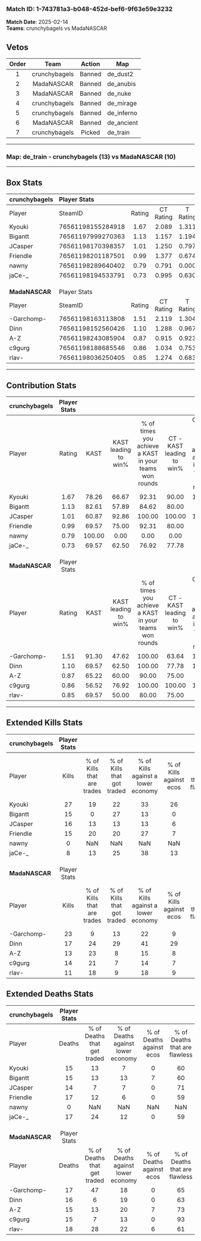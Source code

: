### Match ID: 1-743781a3-b048-452d-bef6-9f63e59e3232  
**Match Date**: 2025-02-14  
**Teams**: crunchybagels vs MadaNASCAR  

## Vetos  

| Order | Team | Action | Map |
| :---: | :--: | :----: | --- |
| 1 | crunchybagels | Banned | de_dust2 |
| 2 | MadaNASCAR | Banned | de_anubis |
| 3 | MadaNASCAR | Banned | de_nuke |
| 4 | crunchybagels | Banned | de_mirage |
| 5 | crunchybagels | Banned | de_inferno |
| 6 | MadaNASCAR | Banned | de_ancient |
| 7 | crunchybagels | Picked | de_train |

---  

### **Map**: de_train - crunchybagels (13) vs MadaNASCAR (10)  
---  

## Box Stats  

| **crunchybagels** | Player Stats      |        |           |          |        |       |       |         |        |      |     |
| :- | :- | :-: | :-: | :-: | :-: | :-: | :-: | :-: | :-: | :-: | :-: |
| Player            | SteamID           | Rating | CT Rating | T Rating |  KAST  |  ADR  | Kills | Assists | Deaths | K/D  | HS% |
| Kyouki            | 76561198155284918 |  1.67  |   2.089   |  1.311   | 78.26  | 112.1 |  27   |    2    |   15   | 1.80 | 48  |
| Bigantt           | 76561197999270363 |  1.13  |   1.157   |  1.194   | 82.61  | 70.5  |  15   |    5    |   15   | 1.00 | 66  |
| JCasper           | 76561198170398357 |  1.01  |   1.250   |  0.797   | 60.87  | 65.7  |  16   |    4    |   14   | 1.14 | 50  |
| Friendle          | 76561198201187501 |  0.99  |   1.377   |  0.674   | 69.57  | 70.0  |  15   |    7    |   17   | 0.88 | 46  |
| nawny             | 76561198289640402 |  0.79  |   0.791   |  0.000   | 100.00 |  0.0  |   0   |    0    |   0    | 0.00 |  0  |
| jaCe-_            | 76561198194533791 |  0.73  |   0.995   |  0.630   | 69.57  | 66.4  |   8   |    9    |   17   | 0.47 | 75  |
|                   |                   |        |           |          |        |       |       |         |        |      |     |
|                   |                   |        |           |          |        |       |       |         |        |      |     |
|                   |                   |        |           |          |        |       |       |         |        |      |     |
| **MadaNASCAR**    | Player Stats      |        |           |          |        |       |       |         |        |      |     |
| Player            | SteamID           | Rating | CT Rating | T Rating |  KAST  |  ADR  | Kills | Assists | Deaths | K/D  | HS% |
| -Garchomp-        | 76561198163113808 |  1.51  |   2.119   |  1.304   | 91.30  | 92.9  |  23   |    3    |   17   | 1.35 | 52  |
| Dinn              | 76561198152560426 |  1.10  |   1.288   |  0.967   | 69.57  | 74.5  |  17   |    5    |   16   | 1.06 | 58  |
| A-Z               | 76561198243085904 |  0.87  |   0.915   |  0.923   | 65.22  | 56.7  |  13   |    3    |   15   | 0.87 | 53  |
| c9gurg            | 76561198188685546 |  0.86  |   1.034   |  0.753   | 56.52  | 64.7  |  14   |    1    |   15   | 0.93 | 57  |
| rlav-             | 76561198036250405 |  0.85  |   1.274   |  0.683   | 69.57  | 78.0  |  11   |    8    |   18   | 0.61 | 18  |
---  

## Contribution Stats  

| **crunchybagels** | Player Stats |        |                      |                                                        |                           |                                                             |                          |                                                            |
| :- | :-: | :-: | :-: | :-: | :-: | :-: | :-: | :-: |
| Player            |    Rating    |  KAST  | KAST leading to win% | % of times you achieve a KAST in your teams won rounds | CT - KAST leading to win% | CT - % of times you achieve a KAST in your teams won rounds | T - KAST leading to win% | T - % of times you achieve a KAST in your teams won rounds |
| Kyouki            |     1.67     | 78.26  |        66.67         |                         92.31                          |           90.00           |                           100.00                            |          37.50           |                           75.00                            |
| Bigantt           |     1.13     | 82.61  |        57.89         |                         84.62                          |           80.00           |                            88.89                            |          33.33           |                           75.00                            |
| JCasper           |     1.01     | 60.87  |        92.86         |                         100.00                         |          100.00           |                           100.00                            |          80.00           |                           100.00                           |
| Friendle          |     0.99     | 69.57  |        75.00         |                         92.31                          |           80.00           |                            88.89                            |          66.67           |                           100.00                           |
| nawny             |     0.79     | 100.00 |         0.00         |                          0.00                          |           0.00            |                            0.00                             |           0.00           |                            0.00                            |
| jaCe-_            |     0.73     | 69.57  |        62.50         |                         76.92                          |           77.78           |                            77.78                            |          42.86           |                           75.00                            |
|                   |              |        |                      |                                                        |                           |                                                             |                          |                                                            |
|                   |              |        |                      |                                                        |                           |                                                             |                          |                                                            |
|                   |              |        |                      |                                                        |                           |                                                             |                          |                                                            |
| **MadaNASCAR**    | Player Stats |        |                      |                                                        |                           |                                                             |                          |                                                            |
| Player            |    Rating    |  KAST  | KAST leading to win% | % of times you achieve a KAST in your teams won rounds | CT - KAST leading to win% | CT - % of times you achieve a KAST in your teams won rounds | T - KAST leading to win% | T - % of times you achieve a KAST in your teams won rounds |
| -Garchomp-        |     1.51     | 91.30  |        47.62         |                         100.00                         |           63.64           |                           100.00                            |          30.00           |                           100.00                           |
| Dinn              |     1.10     | 69.57  |        62.50         |                         100.00                         |           77.78           |                           100.00                            |          42.86           |                           100.00                           |
| A-Z               |     0.87     | 65.22  |        60.00         |                         90.00                          |           75.00           |                            85.71                            |          42.86           |                           100.00                           |
| c9gurg            |     0.86     | 56.52  |        76.92         |                         100.00                         |          100.00           |                           100.00                            |          50.00           |                           100.00                           |
| rlav-             |     0.85     | 69.57  |        50.00         |                         80.00                          |           75.00           |                            85.71                            |          25.00           |                           66.67                            |
---  

## Extended Kills Stats  

| **crunchybagels** | Player Stats |                            |                            |                                    |                         |                              |                                 |                                       |                    |           |
| :- | :-: | :-: | :-: | :-: | :-: | :-: | :-: | :-: | :-: | :-: |
| Player            |    Kills     | % of Kills that are trades | % of Kills that got traded | % of Kills against a lower economy | % of Kills against ecos | % of Kills that are flawless | % of Kills that are close duels | % of Kills that are assisted by flash | Pistol Round Kills | AWP Kills |
| Kyouki            |      27      |             19             |             22             |                 33                 |           26            |              85              |                0                |                   0                   |         2          |     1     |
| Bigantt           |      15      |             0              |             27             |                 13                 |            0            |              53              |                7                |                   0                   |         1          |     1     |
| JCasper           |      16      |             13             |             13             |                 13                 |            6            |              50              |                6                |                   0                   |         2          |     0     |
| Friendle          |      15      |             20             |             20             |                 27                 |            7            |              93              |                0                |                   0                   |         0          |     1     |
| nawny             |      0       |            NaN             |            NaN             |                NaN                 |           NaN           |             NaN              |               NaN               |                  NaN                  |        null        |   null    |
| jaCe-_            |      8       |             13             |             25             |                 38                 |           13            |              50              |               13                |                   0                   |         0          |     1     |
|                   |              |                            |                            |                                    |                         |                              |                                 |                                       |                    |           |
|                   |              |                            |                            |                                    |                         |                              |                                 |                                       |                    |           |
|                   |              |                            |                            |                                    |                         |                              |                                 |                                       |                    |           |
| **MadaNASCAR**    | Player Stats |                            |                            |                                    |                         |                              |                                 |                                       |                    |           |
| Player            |    Kills     | % of Kills that are trades | % of Kills that got traded | % of Kills against a lower economy | % of Kills against ecos | % of Kills that are flawless | % of Kills that are close duels | % of Kills that are assisted by flash | Pistol Round Kills | AWP Kills |
| -Garchomp-        |      23      |             9              |             13             |                 22                 |            9            |              57              |                9                |                   0                   |         0          |     1     |
| Dinn              |      17      |             24             |             29             |                 41                 |           29            |              59              |               29                |                   0                   |         0          |     2     |
| A-Z               |      13      |             23             |             8              |                 15                 |            8            |              69              |                0                |                   0                   |         0          |     2     |
| c9gurg            |      14      |             21             |             7              |                 14                 |            7            |              64              |                7                |                   0                   |         0          |     4     |
| rlav-             |      11      |             18             |             9              |                 18                 |            9            |              64              |                0                |                   9                   |         7          |     1     |
## Extended Deaths Stats  

| **crunchybagels** | Player Stats |                             |                                   |                          |                               |                            |                           |               |
| :- | :-: | :-: | :-: | :-: | :-: | :-: | :-: | :-: |
| Player            |    Deaths    | % of Deaths that get traded | % of Deaths against lower economy | % of Deaths against ecos | % of Deaths that are flawless | % of Deaths that are close | % of Deaths while blinded | Deaths to AWP |
| Kyouki            |      15      |             13              |                 7                 |            0             |              60               |             20             |             0             |       1       |
| Bigantt           |      15      |             13              |                13                 |            7             |              60               |             7              |             0             |       0       |
| JCasper           |      14      |              7              |                 7                 |            0             |              71               |             0              |             0             |       1       |
| Friendle          |      17      |             12              |                 6                 |            0             |              59               |             6              |             0             |       3       |
| nawny             |      0       |             NaN             |                NaN                |           NaN            |              NaN              |            NaN             |            NaN            |     null      |
| jaCe-_            |      17      |             24              |                12                 |            0             |              59               |             18             |             6             |       2       |
|                   |              |                             |                                   |                          |                               |                            |                           |               |
|                   |              |                             |                                   |                          |                               |                            |                           |               |
|                   |              |                             |                                   |                          |                               |                            |                           |               |
| **MadaNASCAR**    | Player Stats |                             |                                   |                          |                               |                            |                           |               |
| Player            |    Deaths    | % of Deaths that get traded | % of Deaths against lower economy | % of Deaths against ecos | % of Deaths that are flawless | % of Deaths that are close | % of Deaths while blinded | Deaths to AWP |
| -Garchomp-        |      17      |             47              |                18                 |            0             |              65               |             6              |             0             |       1       |
| Dinn              |      16      |              6              |                19                 |            0             |              63               |             6              |             0             |       2       |
| A-Z               |      15      |             13              |                20                 |            7             |              73               |             7              |             0             |       0       |
| c9gurg            |      15      |              7              |                13                 |            0             |              93               |             0              |             0             |       0       |
| rlav-             |      18      |             28              |                22                 |            6             |              61               |             0              |             0             |       2       |
